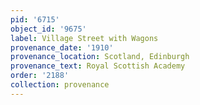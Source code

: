 ```yaml
---
pid: '6715'
object_id: '9675'
label: Village Street with Wagons
provenance_date: '1910'
provenance_location: Scotland, Edinburgh
provenance_text: Royal Scottish Academy
order: '2188'
collection: provenance
---
```

